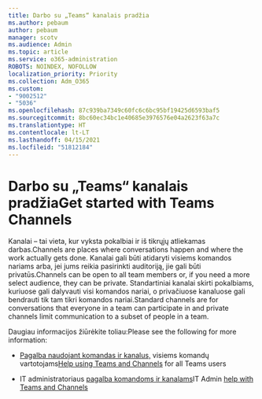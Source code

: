 ```yaml
---
title: Darbo su „Teams“ kanalais pradžia
ms.author: pebaum
author: pebaum
manager: scotv
ms.audience: Admin
ms.topic: article
ms.service: o365-administration
ROBOTS: NOINDEX, NOFOLLOW
localization_priority: Priority
ms.collection: Adm_O365
ms.custom:
- "9002512"
- "5036"
ms.openlocfilehash: 87c939ba7349c60fc6c6bc95bf19425d6593baf5
ms.sourcegitcommit: 8bc60ec34bc1e40685e3976576e04a2623f63a7c
ms.translationtype: HT
ms.contentlocale: lt-LT
ms.lasthandoff: 04/15/2021
ms.locfileid: "51812184"
---
```

# <a name="get-started-with-teams-channels"></a><span data-ttu-id="c6bb4-102">Darbo su „Teams“ kanalais pradžia</span><span class="sxs-lookup"><span data-stu-id="c6bb4-102">Get started with Teams Channels</span></span>

<span data-ttu-id="c6bb4-103">Kanalai – tai vieta, kur vyksta pokalbiai ir iš tikrųjų atliekamas darbas.</span><span class="sxs-lookup"><span data-stu-id="c6bb4-103">Channels are places where conversations happen and where the work actually gets done.</span></span> <span data-ttu-id="c6bb4-104">Kanalai gali būti atidaryti visiems komandos nariams arba, jei jums reikia pasirinkti auditoriją, jie gali būti privatūs.</span><span class="sxs-lookup"><span data-stu-id="c6bb4-104">Channels can be open to all team members or, if you need a more select audience, they can be private.</span></span> <span data-ttu-id="c6bb4-105">Standartiniai kanalai skirti pokalbiams, kuriuose gali dalyvauti visi komandos nariai, o privačiuose kanaluose gali bendrauti tik tam tikri komandos nariai.</span><span class="sxs-lookup"><span data-stu-id="c6bb4-105">Standard channels are for conversations that everyone in a team can participate in and private channels limit communication to a subset of people in a team.</span></span>

<span data-ttu-id="c6bb4-106">Daugiau informacijos žiūrėkite toliau:</span><span class="sxs-lookup"><span data-stu-id="c6bb4-106">Please see the following for more information:</span></span>

- <span data-ttu-id="c6bb4-107">[Pagalba naudojant komandas ir kanalus,](https://support.office.com/article/teams-and-channels-df38ae23-8f85-46d3-b071-cb11b9de5499) visiems komandų vartotojams</span><span class="sxs-lookup"><span data-stu-id="c6bb4-107">[Help using Teams and Channels](https://support.office.com/article/teams-and-channels-df38ae23-8f85-46d3-b071-cb11b9de5499) for all Teams users</span></span>

- <span data-ttu-id="c6bb4-108">IT administratoriaus [pagalba komandoms ir kanalams](https://docs.microsoft.com/microsoftteams/teams-channels-overview)</span><span class="sxs-lookup"><span data-stu-id="c6bb4-108">IT Admin [help with Teams and Channels](https://docs.microsoft.com/microsoftteams/teams-channels-overview)</span></span> 
